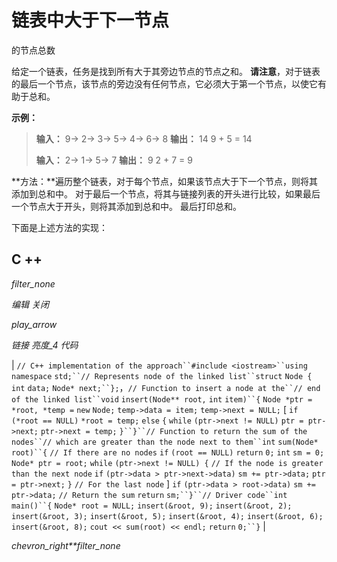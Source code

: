 # 链表中大于下一节点

的节点总数

给定一个链表，任务是找到所有大于其旁边节点的节点之和。 **请注意**，对于链表的最后一个节点，该节点的旁边没有任何节点，它必须大于第一个节点，以使它有助于总和。

**示例：**

> **输入：** 9-> 2-> 3-> 5-> 4-> 6-> 8
> **输出：** 14
> 9 + 5 = 14
> 
> **输入：** 2-> 1-> 5-> 7
> **输出：** 9
> 2 + 7 = 9

**方法：**遍历整个链表，对于每个节点，如果该节点大于下一个节点，则将其添加到总和中。 对于最后一个节点，将其与链接列表的开头进行比较，如果最后一个节点大于开头，则将其添加到总和中。 最后打印总和。

下面是上述方法的实现：

## C ++

*filter_none*

*编辑*
*关闭*

*play_arrow*

*链接*
*亮度_4*
*代码*

| `// C++ implementation of the approach``#include <iostream>``using` `namespace` `std;``// Represents node of the linked list``struct` `Node {` `int` `data;` `Node* next;``};`，`// Function to insert a node at the``// end of the linked list``void` `insert(Node** root,` `int` `item)``{` `Node *ptr = *root, *temp =` `new` `Node;` `temp->data = item;` `temp->next = NULL;` [ `if` `(*root == NULL)` `*root = temp;` `else` `{` `while` `(ptr->next != NULL)` `ptr = ptr->next;` `ptr->next = temp;` `}``}``// Function to return the sum of the nodes``// which are greater than the node next to them``int` `sum(Node* root)``{` `// If there are no nodes` `if` `(root == NULL)` `return` `0;` `int` `sm = 0;` `Node* ptr = root;` `while` `(ptr->next != NULL) {` `// If the node is greater than the next node` `if` `(ptr->data > ptr->next->data)` `sm += ptr->data;` `ptr = ptr->next;` `}` `// For the last node` ] `if` `(ptr->data > root->data)` `sm += ptr->data;` `// Return the sum` `return` `sm;``}``// Driver code``int` `main()``{` `Node* root = NULL;` `insert(&root, 9);` `insert(&root, 2);` `insert(&root, 3);` `insert(&root, 5);` `insert(&root, 4);` `insert(&root, 6);` `insert(&root, 8);` `cout << sum(root) << endl;` `return` `0;``}`​​ |

*chevron_right**filter_none*